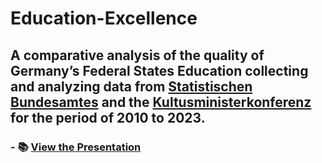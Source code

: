 # Education-Excellence 
## A comparative analysis of the quality of Germany’s Federal States Education collecting and analyzing data from [Statistischen Bundesamtes](https://www.destatis.de/DE/Home/_inhalt.html) and the [Kultusministerkonferenz](https://www.kmk.org/) for the period of 2010 to 2023.
### - 📚 [View the Presentation](https://drive.google.com/file/d/1CxjNwIpnYod1lH7TsPTD5vAY4bb1LoxB/view?usp=share_link)
